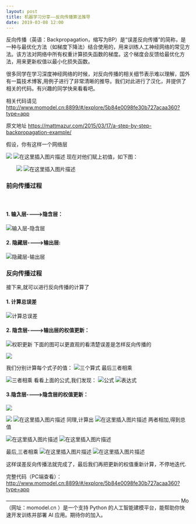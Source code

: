 ```yaml
---
layout: post
title: 机器学习分享——反向传播算法推导
date: 2019-03-08 12:00
---
```

反向传播（英语：Backpropagation，缩写为BP）是“误差反向传播”的简称，是一种与最优化方法（如梯度下降法）结合使用的，用来训练人工神经网络的常见方法。该方法对网络中所有权重计算损失函数的梯度。这个梯度会反馈给最优化方法，用来更新权值以最小化损失函数。

很多同学在学习深度神经网络的时候，对反向传播的相关细节表示难以理解，国外有一篇技术博客,用例子进行了非常清晰的推导。我们对此进行了汉化，并提供了相关的代码。有兴趣的同学快来看看吧。

相关代码请见 http://www.momodel.cn:8899/#/explore/5b84e0098fe30b727acaa360?type=app

原文地址 https://mattmazur.com/2015/03/17/a-step-by-step-backpropagation-example/

假设，你有这样一个网络层

![](https://imgbed.momodel.cn/5d1483e997c32cc4678fa676.jpg)
![在这里插入图片描述](https://img-blog.csdnimg.cn/20190121185510997.png)
现在对他们赋上初值，如下图：

　　![](https://imgbed.momodel.cn/5d1483e897c32cc4678fa674.jpg)
![在这里插入图片描述](https://img-blog.csdnimg.cn/20190121185715879.png?x-oss-process=image/watermark,type_ZmFuZ3poZW5naGVpdGk,shadow_10,text_aHR0cHM6Ly9ibG9nLmNzZG4ubmV0L3dlaXhpbl80NDAxNTkwNw==,size_16,color_FFFFFF,t_70)
　　
　　
### 前向传播过程
　　
#### 1. 输入层---->隐含层：

![输入层-隐含层](https://img-blog.csdnimg.cn/2019012117165129.png?x-oss-process=image/watermark,type_ZmFuZ3poZW5naGVpdGk,shadow_10,text_aHR0cHM6Ly9ibG9nLmNzZG4ubmV0L3dlaXhpbl80NDAxNTkwNw==,size_16,color_FFFFFF,t_70)


#### 2. 隐藏层---->输出层:

![隐藏层-输出层](https://img-blog.csdnimg.cn/20190121171744947.png?x-oss-process=image/watermark,type_ZmFuZ3poZW5naGVpdGk,shadow_10,text_aHR0cHM6Ly9ibG9nLmNzZG4ubmV0L3dlaXhpbl80NDAxNTkwNw==,size_16,color_FFFFFF,t_70)

### 反向传播过程

接下来,就可以进行反向传播的计算了

#### 1. 计算总误差
![计算总误差](https://img-blog.csdnimg.cn/20190121172104856.png?x-oss-process=image/watermark,type_ZmFuZ3poZW5naGVpdGk,shadow_10,text_aHR0cHM6Ly9ibG9nLmNzZG4ubmV0L3dlaXhpbl80NDAxNTkwNw==,size_16,color_FFFFFF,t_70)


#### 2. 隐含层---->输出层的权值更新：
![权职更新](https://img-blog.csdnimg.cn/2019012117224878.png?x-oss-process=image/watermark,type_ZmFuZ3poZW5naGVpdGk,shadow_10,text_aHR0cHM6Ly9ibG9nLmNzZG4ubmV0L3dlaXhpbl80NDAxNTkwNw==,size_16,color_FFFFFF,t_70)
下面的图可以更直观的看清楚误差是怎样反向传播的

![](https://imgbed.momodel.cn/5d1483e797c32cc4678fa673.jpg)

我们分别计算每个式子的值：
![三个算式](https://img-blog.csdnimg.cn/20190121172439290.png?x-oss-process=image/watermark,type_ZmFuZ3poZW5naGVpdGk,shadow_10,text_aHR0cHM6Ly9ibG9nLmNzZG4ubmV0L3dlaXhpbl80NDAxNTkwNw==,size_16,color_FFFFFF,t_70)
最后三者相乘

![三者相乘](https://img-blog.csdnimg.cn/20190121184028433.png)
看看上面的公式,我们发现：
![公式](https://img-blog.csdnimg.cn/20190121184113143.png)
![表达式](https://img-blog.csdnimg.cn/20190121184200433.png?x-oss-process=image/watermark,type_ZmFuZ3poZW5naGVpdGk,shadow_10,text_aHR0cHM6Ly9ibG9nLmNzZG4ubmV0L3dlaXhpbl80NDAxNTkwNw==,size_16,color_FFFFFF,t_70)
#### 3.隐含层---->隐含层的权值更新：
![](https://img-blog.csdnimg.cn/2019012118434112.png?x-oss-process=image/watermark,type_ZmFuZ3poZW5naGVpdGk,shadow_10,text_aHR0cHM6Ly9ibG9nLmNzZG4ubmV0L3dlaXhpbl80NDAxNTkwNw==,size_16,color_FFFFFF,t_70)

![](https://imgbed.momodel.cn/5d1483e997c32cc4678fa675.jpg)
![在这里插入图片描述](https://img-blog.csdnimg.cn/20190121184443446.png?x-oss-process=image/watermark,type_ZmFuZ3poZW5naGVpdGk,shadow_10,text_aHR0cHM6Ly9ibG9nLmNzZG4ubmV0L3dlaXhpbl80NDAxNTkwNw==,size_16,color_FFFFFF,t_70)
同理,计算出
![在这里插入图片描述](https://img-blog.csdnimg.cn/20190121184650210.png)
两者相加,得到总值


![在这里插入图片描述](https://img-blog.csdnimg.cn/20190121184827115.png)
![在这里插入图片描述](https://img-blog.csdnimg.cn/20190121185210557.png?x-oss-process=image/watermark,type_ZmFuZ3poZW5naGVpdGk,shadow_10,text_aHR0cHM6Ly9ibG9nLmNzZG4ubmV0L3dlaXhpbl80NDAxNTkwNw==,size_16,color_FFFFFF,t_70)

最后,三者相乘 
![在这里插入图片描述](https://img-blog.csdnimg.cn/20190121185323926.png?x-oss-process=image/watermark,type_ZmFuZ3poZW5naGVpdGk,shadow_10,text_aHR0cHM6Ly9ibG9nLmNzZG4ubmV0L3dlaXhpbl80NDAxNTkwNw==,size_16,color_FFFFFF,t_70)
![在这里插入图片描述](https://img-blog.csdnimg.cn/20190121185411244.png?x-oss-process=image/watermark,type_ZmFuZ3poZW5naGVpdGk,shadow_10,text_aHR0cHM6Ly9ibG9nLmNzZG4ubmV0L3dlaXhpbl80NDAxNTkwNw==,size_16,color_FFFFFF,t_70)

这样误差反向传播法就完成了，最后我们再把更新的权值重新计算，不停地迭代.

完整代码（PC端查看）： http://www.momodel.cn:8899/#/explore/5b84e0098fe30b727acaa360?type=app

——————————————————————————————————
Mo （网址：momodel.cn ）是一个支持 Python 的人工智能建模平台，能帮助你快速开发训练并部署 AI 应用。期待你的加入。
